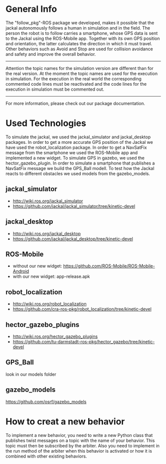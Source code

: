 

# General Info
The "follow_pkg"-ROS package we developed, makes it possible that the jackal autonomously follows a human in simulation and in the field.
The person the robot is to follow carries a smartphone, whose GPS data is sent to the Jackal using the ROS-Mobile app.
Together with its own GPS position and orientation, the latter calculates the direction in which it must travel.
Other behaviors such as Avoid and Stop are used for collision avoidance and safety and improve the overall behavior.

***
Attention the topic names for the simulation version are different than for the real version.
At the moment the topic names are used for the execution in simulation.
For the execution in the real world the corresponding commented code lines must be reactivated and
the code lines for the execution in simulation must be commented out.
***

For more information, please check out our package documentation.

# Used Technologies
To simulate the jackal, we used the jackal_simulator and jackal_desktop packages.
In order to get a more accurate GPS position of the Jackal we have used the robot_localization package.
In order to get a NavSatFix message from the smartphone we used the ROS-Mobile app and implemented a new widget.
To simulate GPS in gazebo, we used the hector_gazebo_plugin.
In order to simulate a smartphone that publishes a NavSatFix message we build the GPS_Ball modell.
To test how the Jackal reacts to different obstacles we used models from the gazebo_models.

## jackal_simulator
* http://wiki.ros.org/jackal_simulator
* https://github.com/jackal/jackal_simulator/tree/kinetic-devel

## jackal_desktop
* http://wiki.ros.org/jackal_desktop
* https://github.com/jackal/jackal_desktop/tree/kinetic-devel

## ROS-Mobile
* without our new widget: https://github.com/ROS-Mobile/ROS-Mobile-Android
* with our new widget: app-release.apk

## robot_localization
* http://wiki.ros.org/robot_localization
* https://github.com/cra-ros-pkg/robot_localization/tree/kinetic-devel

## hector_gazebo_plugins
* http://wiki.ros.org/hector_gazebo_plugins
* https://github.com/tu-darmstadt-ros-pkg/hector_gazebo/tree/kinetic-devel

## GPS_Ball
look in our models folder

## gazebo_models
https://github.com/osrf/gazebo_models

# How to creat a new behavior
To implement a new behavior, you need to write a new Python class that publishes twist messages on a topic with the name of your behavior.
This topic must then be subscribed by the arbiter.
Also you need to implement in the run method of the arbiter when this behavior is activated or how it is combined with other existing behaviors.
